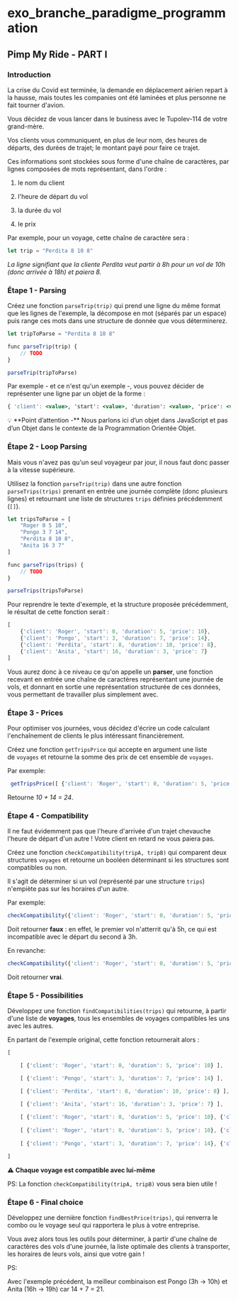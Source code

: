 # exo_branche_paradigme_programmation

## Pimp My Ride - PART I

### Introduction

La crise du Covid est terminée, la demande en déplacement aérien repart à la hausse, mais toutes les companies ont été laminées et plus personne ne fait tourner d'avion.

Vous décidez de vous lancer dans le business avec le Tupolev-114 de votre grand-mère.

Vos clients vous communiquent, en plus de leur nom, des heures de départs, des durées de trajet; le montant payé pour faire ce trajet.

Ces informations sont stockées sous forme d'une chaîne de caractères, par lignes composées de mots représentant, dans l'ordre :

1. le nom du client

2. l'heure de départ du vol

3. la durée du vol

4. le prix

Par exemple, pour un voyage, cette chaîne de caractère sera :

```jsx
let trip = "Perdita 8 10 8"
```

*La ligne signifiant que la cliente Perdita veut partir à 8h pour un vol de 10h (donc arrivée à 18h) et paiera 8.*

### Étape 1 - Parsing

Créez une fonction `parseTrip(trip)` qui prend une ligne du même format que les lignes de l'exemple, la décompose en mot (séparés par un espace) puis range ces mots dans une structure de donnée que vous déterminerez. 

```jsx
let tripToParse = "Perdita 8 10 8"

func parseTrip(trip) {
	// TODO
}

parseTrip(tripToParse)

```

Par exemple - et ce n'est qu'un exemple -, vous pouvez décider de représenter une ligne par un objet de la forme :

```jsx
{ 'client': <value>, 'start': <value>, 'duration': <value>, 'price': <value> }
```

<aside>
💡 **Point d’attention -** Nous parlons ici d’un objet dans JavaScript et pas d’un Objet dans le contexte de la Programmation Orientée Objet.

</aside>

### Étape 2 - Loop Parsing

Mais vous n'avez pas qu'un seul voyageur par jour, il nous faut donc passer à la vitesse supérieure.

Utilisez la fonction `parseTrip(trip)` dans une autre fonction `parseTrips(trips)` prenant en entrée une journée complète (donc plusieurs lignes) et retournant une liste de structures `trips` définies précédemment  (`[]`).

```jsx
let tripsToParse = [
	"Roger 0 5 10",
	"Pongo 3 7 14",
	"Perdita 8 10 8",
	"Anita 16 3 7"
]

func parseTrips(trips) {
	// TODO
}

parseTrips(tripsToParse)
```

Pour reprendre le texte d'exemple, et la structure proposée précédemment, le résultat de cette fonction serait :

```jsx
[
	{'client': 'Roger', 'start': 0, 'duration': 5, 'price': 10},
	{'client': 'Pongo', 'start': 3, 'duration': 7, 'price': 14},
	{'client': 'Perdita', 'start': 8, 'duration': 10, 'price': 8},
	{'client': 'Anita', 'start': 16, 'duration': 3, 'price': 7} 
]
```

Vous aurez donc à ce niveau ce qu'on appelle un **parser**, une fonction recevant en entrée une chaîne de caractères représentant une journée de vols, et donnant en sortie une représentation structurée de ces données, vous permettant de travailler plus simplement avec.

### Étape 3 - Prices

Pour optimiser vos journées, vous décidez d'écrire un code calculant l'enchaînement de clients le plus intéressant financièrement.

Créez une fonction `getTripsPrice` qui accepte en argument une liste de `voyages` et retourne la somme des prix de cet ensemble de `voyages`.

Par exemple:

```jsx
 getTripsPrice([ {'client': 'Roger', 'start': 0, 'duration': 5, 'price: 10}, {'client': 'Pongo', 'start': 3, 'duration': 7, 'price: 14} ]) 
```

Retourne *10 + 14 = 24*.

### Étape 4 - Compatibility

Il ne faut évidemment pas que l'heure d'arrivée d'un trajet chevauche l'heure de départ d'un autre ! Votre client en retard ne vous paiera pas.

Créez une fonction `checkCompatibility(tripA, tripB)` qui comparent deux structures `voyages` et retourne un booléen déterminant si les structures sont compatibles ou non.

Il s'agit de déterminer si un vol (représenté par une structure `trips`) n'empiète pas sur les horaires d'un autre.

Par exemple:

```jsx
checkCompatibility({'client': 'Roger', 'start': 0, 'duration': 5, 'price': 10}, {'client': 'Pongo', 'start': 3, 'duration': 7, 'price': 14}) 
```

Doit retourner **faux** : en effet, le premier vol n'atterrit qu'à 5h, ce qui est incompatible avec le départ du second à 3h.

En revanche:

```jsx
checkCompatibility({'client': 'Roger', 'start': 0, 'duration': 5, 'price': 10}, {'client': 'Perdita', 'start': 8, 'duration': 10, 'price': 8}) 
```

Doit retourner **vrai**.

### Étape 5 - Possibilities

Développez une fonction `findCompatibilities(trips)` qui retourne, à partir d'une liste de **voyages**, tous les ensembles de voyages compatibles les uns avec les autres.

En partant de l'exemple original, cette fonction retournerait alors :

```jsx
[

	[ {'client': 'Roger', 'start': 0, 'duration': 5, 'price': 10} ], 

	[ {'client': 'Pongo', 'start': 3, 'duration': 7, 'price': 14} ],

	[ {'client': 'Perdita', 'start': 8, 'duration': 10, 'price': 8} ],

	[ {'client': 'Anita', 'start': 16, 'duration': 3, 'price': 7} ],
	
	[ {'client': 'Roger', 'start': 0, 'duration': 5, 'price': 10}, {'client': 'Perdita', 'start': 8, 'duration': 10, 'price: 8} ],
	
	[ {'client': 'Roger', 'start': 0, 'duration': 5, 'price': 10}, {'client': 'Anita', 'start': 16, 'duration': 3, 'price: 7} ],
	
	[ {'client': 'Pongo', 'start': 3, 'duration': 7, 'price': 14}, {'client': 'Anita', 'start': 16, 'duration': 3, 'price: 7} ],

]
```

⚠️ **Chaque voyage est compatible avec lui-même**

PS: La fonction  `checkCompatibility(tripA, tripB)`  vous sera bien utile !

### Étape 6 - Final choice

Développez une dernière fonction `findBestPrice(trips)`, qui renverra le combo ou le voyage seul qui rapportera le plus à votre entreprise.

Vous avez alors tous les outils pour déterminer, à partir d'une chaîne de caractères des vols d'une journée, la liste optimale des clients à transporter, les horaires de leurs vols, ainsi que votre gain !

PS: 

Avec l'exemple précédent, la meilleur combinaison est Pongo (3h -> 10h) et Anita (16h -> 19h) car 14 + 7 = 21.
